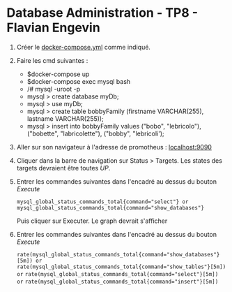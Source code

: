 #	Database Administration - TP8 - Flavian Engevin

 1. Créer le [docker-compose.yml](https://github.com/FlavianEng/Admin-BDD/blob/master/Database-admin/Tp8/DOCKER-COMPOSE.YML) comme indiqué.
 2. Faire les cmd suivantes :
	 - $docker-compose up
	 - $docker-compose exec mysql bash
	 - /# mysql -uroot -p
	 - mysql > create database myDb;
	 - mysql > use myDb;
	 - mysql > create table bobbyFamily (firstname VARCHAR(255), lastname VARCHAR(255));
	 - mysql > insert into bobbyFamily values ("bobo", "lebricolo"), ("bobette", "labricolette"), ("bobby", "lebricoli');
3. Aller sur son navigateur à l'adresse de promotheus : [localhost:9090](localhost:9090)
4. Cliquer dans la barre de navigation sur Status > Targets. Les states des targets devraient être toutes *UP*.
5. Entrer les commandes suivantes dans l'encadré au dessus du bouton *Execute*  

    `mysql_global_status_commands_total{command="select"} or mysql_global_status_commands_total{command="show_databases"}`

	Puis cliquer sur Executer. Le graph devrait s'afficher 
7. Entrer les commandes suivantes dans l'encadré au dessus du bouton *Execute* 

    `rate(mysql_global_status_commands_total{command="show_databases"}[5m]) or`
    `rate(mysql_global_status_commands_total{command="show_tables"}[5m]) or`
    `rate(mysql_global_status_commands_total{command="select"}[5m]) or`
    `rate(mysql_global_status_commands_total{command="insert"}[5m])`
